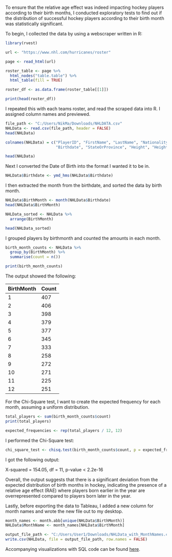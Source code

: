 To ensure that the relative age effect was indeed impacting hockey players according to their birth months, I conducted exploratory tests to find out if the distribution of successful hockey players according to their birth month was statistically significant.

To begin, I collected the data by using a webscraper written in R:

```R
library(rvest)

url <- "https://www.nhl.com/hurricanes/roster"

page <- read_html(url)

roster_table <- page %>%
  html_nodes("table.table") %>%
  html_table(fill = TRUE)

roster_df <- as.data.frame(roster_table[[1]])

print(head(roster_df))
```

I repeated this with each teams roster, and read the scraped data into R. I assigned column names and previewed.

```R
file_path <- "C:/Users/NikMa/Downloads/NHLDATA.csv"
NHLData <- read.csv(file_path, header = FALSE)
head(NHLData)

colnames(NHLData) = c("PlayerID", "FirstName", "LastName", "Nationality", "BirthCity", "Position", 
                      "Birthdate", "StateOrProvince", "Height", "Height_cm", "Weight", "Handedness")

head(NHLData)
```

Next I converted the Date of Birth into the format I wanted it to be in.

```R
NHLData$Birthdate <- ymd_hms(NHLData$Birthdate)
```

I then extracted the month from the birthdate, and sorted the data by birth month.

```R
NHLData$BirthMonth <- month(NHLData$Birthdate)
head(NHLData$BirthMonth)

NHLData_sorted <- NHLData %>%
  arrange(BirthMonth)

head(NHLData_sorted)
```

I grouped players by birthmonth and counted the amounts in each month.

```R
birth_month_counts <- NHLData %>%
  group_by(BirthMonth) %>%
  summarise(count = n())

print(birth_month_counts)
```
The output showed the following:

| BirthMonth | Count |
| ---------- | ----- |
|     1      |  407  |
|     2      |  406  |
|     3      |  398  |
|     4      |  379  | 
|     5      |  377  |
|     6      |  345  |
|     7      |  333  |
|     8      |  258  |
|     9      |  272  |
|    10      |  271  |
|    11      |  225  |
|    12      |  251  |

For the Chi-Square test, I want to create the expected frequency for each month, assuming a uniform distribution.

```R
total_players <- sum(birth_month_counts$count)
print(total_players)

expected_frequencies <- rep(total_players / 12, 12)
```
I performed the Chi-Square test:

```R
chi_square_test <- chisq.test(birth_month_counts$count, p = expected_frequencies / total_players)
```

I got the following output: 

X-squared = 154.05, df = 11, p-value < 2.2e-16

Overall, the output suggests that there is a significant deviation from the expected distribution of birth months in hockey, indicating the presence of a relative age effect (RAE) where players born earlier in the year are overrepresented compared to players born later in the year.

Lastly, before exporting the data to Tableau, I added a new column for month names and wrote the new file out to my desktop.

```R
month_names <- month.abb[unique(NHLData$BirthMonth)]
NHLData$MonthName <- month_names[NHLData$BirthMonth]

output_file_path <- "C:/Users/User1/Downloads/NHLData_with_MonthNames.csv"
write.csv(NHLData, file = output_file_path, row.names = FALSE)
```

Accompanying visualizations with SQL code can be found [here](https://github.com/NMangi1/NMangi1/blob/main/Relative%20Age%20Effect%20(Hockey).md).


